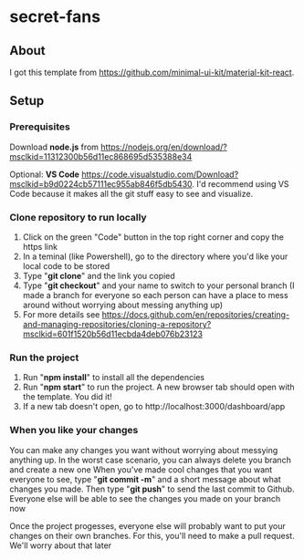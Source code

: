 # secret-fans

## About
I got this template from https://github.com/minimal-ui-kit/material-kit-react. 

## Setup
### Prerequisites
Download **node.js** from https://nodejs.org/en/download/?msclkid=11312300b56d11ec868695d535388e34

Optional: **VS Code** https://code.visualstudio.com/Download?msclkid=b9d0224cb57111ec955ab846f5db5430. I'd recommend using VS Code because it makes all the git stuff easy to see and visualize.

### Clone repository to run locally
1. Click on the green "Code" button in the top right corner and copy the https link
2. In a teminal (like Powershell), go to the directory where you'd like your local code to be stored
3. Type "**git clone**" and the link you copied
4. Type "**git checkout**" and your name to switch to your personal branch (I made a branch for everyone so each person can have a place to mess around without worrying about messing anything up)
5. For more details see https://docs.github.com/en/repositories/creating-and-managing-repositories/cloning-a-repository?msclkid=601f1520b56d11ecbda4deb076b23123

### Run the project
1. Run "**npm install**" to install all the dependencies
2. Run "**npm start**" to run the project. A new browser tab should open with the template. You did it!
3. If a new tab doesn't open, go to http://localhost:3000/dashboard/app

### When you like your changes
You can make any changes you want without worrying about messying anything up. In the worst case scenario, you can always delete you branch and create a new one
When you've made cool changes that you want everyone to see, type "**git commit -m**" and a short message about what changes you made.
Then type "**git push**" to send the last commit to Github. Everyone else will be able to see the changes you made on your branch now

Once the project progesses, everyone else will probably want to put your changes on their own branches. For this, you'll need to make a pull request. We'll worry about that later
